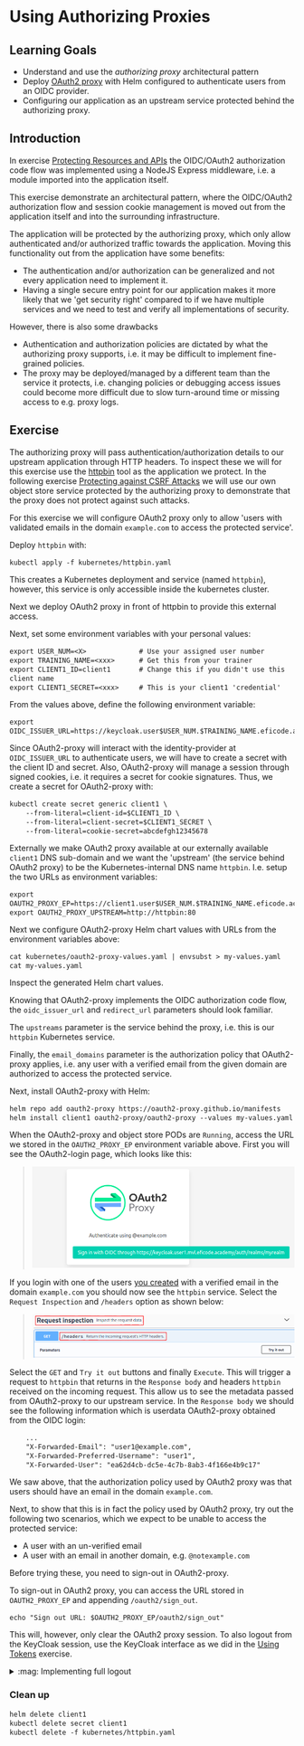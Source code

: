 # Using Authorizing Proxies

## Learning Goals

- Understand and use the *authorizing proxy* architectural pattern
- Deploy [OAuth2 proxy](https://github.com/oauth2-proxy/oauth2-proxy) with Helm configured to authenticate users from an OIDC provider.
- Configuring our application as an upstream service protected behind the authorizing proxy.

## Introduction

In exercise [Protecting Resources and APIs](protecting-apis.md) the
OIDC/OAuth2 authorization code flow was implemented using a NodeJS
Express middleware, i.e. a module imported into the application
itself.

This exercise demonstrate an architectural pattern, where the
OIDC/OAuth2 authorization flow and session cookie management is moved
out from the application itself and into the surrounding
infrastructure.

The application will be protected by the authorizing proxy, which only
allow authenticated and/or authorized traffic towards the
application. Moving this functionality out from the application have
some benefits:

- The authentication and/or authorization can be generalized and not every application need to implement it.
- Having a single secure entry point for our application makes it more likely that we 'get security right' compared to if we have multiple services and we need to test and verify all implementations of security.

However, there is also some drawbacks

- Authentication and authorization policies are dictated by what the authorizing proxy supports, i.e. it may be difficult to implement fine-grained policies.
- The proxy may be deployed/managed by a different team than the service it protects, i.e. changing policies or debugging access issues could become more difficult due to slow turn-around time or missing access to e.g. proxy logs.

## Exercise

The authorizing proxy will pass authentication/authorization details
to our upstream application through HTTP headers. To inspect these we
will for this exercise use the
[httpbin](https://github.com/postmanlabs/httpbin) tool as the
application we protect. In the following exercise [Protecting against
CSRF Attacks](csrf-attacks.md) we will use our own object store
service protected by the authorizing proxy to demonstrate that the
proxy does not protect against such attacks.

For this exercise we will configure OAuth2 proxy only to allow 'users
with validated emails in the domain `example.com` to access the
protected service'.

Deploy `httpbin` with:

```console
kubectl apply -f kubernetes/httpbin.yaml
```

This creates a Kubernetes deployment and service (named `httpbin`),
however, this service is only accessible inside the kubernetes
cluster.

Next we deploy OAuth2 proxy in front of httpbin to provide this
external access.

Next, set some environment variables with your personal values:

```console
export USER_NUM=<X>             # Use your assigned user number
export TRAINING_NAME=<xxx>      # Get this from your trainer
export CLIENT1_ID=client1       # Change this if you didn't use this client name
export CLIENT1_SECRET=<xxx>     # This is your client1 'credential'
```

From the values above, define the following environment variable:

```console
export OIDC_ISSUER_URL=https://keycloak.user$USER_NUM.$TRAINING_NAME.eficode.academy/auth/realms/myrealm
```

Since OAuth2-proxy will interact with the identity-provider at
`OIDC_ISSUER_URL` to authenticate users, we will have to create a
secret with the client ID and secret. Also, OAuth2-proxy will manage a
session through signed cookies, i.e. it requires a secret for cookie
signatures. Thus, we create a secret for OAuth2-proxy with:

```
kubectl create secret generic client1 \
    --from-literal=client-id=$CLIENT1_ID \
    --from-literal=client-secret=$CLIENT1_SECRET \
    --from-literal=cookie-secret=abcdefgh12345678
```

Externally we make OAuth2 proxy available at our externally available
`client1` DNS sub-domain and we want the 'upstream' (the service
behind OAuth2 proxy) to be the Kubernetes-internal DNS name
`httpbin`. I.e. setup the two URLs as environment variables:

```console
export OAUTH2_PROXY_EP=https://client1.user$USER_NUM.$TRAINING_NAME.eficode.academy
export OAUTH2_PROXY_UPSTREAM=http://httpbin:80
```

Next we configure OAuth2-proxy Helm chart values with URLs from the
environment variables above:

```console
cat kubernetes/oauth2-proxy-values.yaml | envsubst > my-values.yaml
cat my-values.yaml
```
Inspect the generated Helm chart values.

Knowing that OAuth2-proxy implements the OIDC authorization code flow,
the `oidc_issuer_url` and `redirect_url` parameters should look
familiar.

The `upstreams` parameter is the service behind the proxy, i.e. this is
our `httpbin` Kubernetes service.

Finally, the `email_domains` parameter is the authorization policy
that OAuth2-proxy applies, i.e. any user with a verified email from
the given domain are authorized to access the protected service.

Next, install OAuth2-proxy with Helm:

```console
helm repo add oauth2-proxy https://oauth2-proxy.github.io/manifests
helm install client1 oauth2-proxy/oauth2-proxy --values my-values.yaml
```

When the OAuth2-proxy and object store PODs are `Running`, access the
URL we stored in the `OAUTH2_PROXY_EP` environment variable
above. First you will see the OAuth2-login page, which looks like
this:

> ![OAuth2 proxy login screen](images/oauth2-proxy-login.png)

If you login with one of the users [you
created](setting-up-keycloak.md) with a verified email in the domain
`example.com` you should now see the `httpbin` service. Select the
`Request Inspection` and `/headers` option as shown below:

> ![Httpbin service](images/httpbin-request-anno.png)

Select the `GET` and `Try it out` buttons and finally `Execute`. This
will trigger a request to `httpbin` that returns in the `Response
body` and headers `httpbin` received on the incoming request. This
allow us to see the metadata passed from OAuth2-proxy to our upstream
service. In the `Response body` we should see the following
information which is userdata OAuth2-proxy obtained from the OIDC
login:

```
    ...
    "X-Forwarded-Email": "user1@example.com",
    "X-Forwarded-Preferred-Username": "user1",
    "X-Forwarded-User": "ea62d4cb-dc5e-4c7b-8ab3-4f166e4b9c17"
```

We saw above, that the authorization policy used by OAuth2 proxy was
that users should have an email in the domain `example.com`.

Next, to show that this is in fact the policy used by OAuth2 proxy,
try out the following two scenarios, which we expect to be unable to
access the protected service:

- A user with an un-verified email
- A user with an email in another domain, e.g. `@notexample.com`

Before trying these, you need to sign-out in OAuth2-proxy.

To sign-out in OAuth2 proxy, you can access the URL stored in
`OAUTH2_PROXY_EP` and appending `/oauth2/sign_out`.

```console
echo "Sign out URL: $OAUTH2_PROXY_EP/oauth2/sign_out"
```

This will,
however, only clear the OAuth2 proxy session. To also logout from the
KeyCloak session, use the KeyCloak interface as we did in the [Using
Tokens](using-tokens.md) exercise.

<details>
<summary>:mag: Implementing full logout</summary>
> It is possible to logout from both OAuth2 proxy and KeyCloak by appending a redirection URL to the `/auth2/sign_out` URL. See https://oauth2-proxy.github.io/oauth2-proxy/docs/features/endpoints/#sign-out.
</details>

### Clean up

```console
helm delete client1
kubectl delete secret client1
kubectl delete -f kubernetes/httpbin.yaml
```
